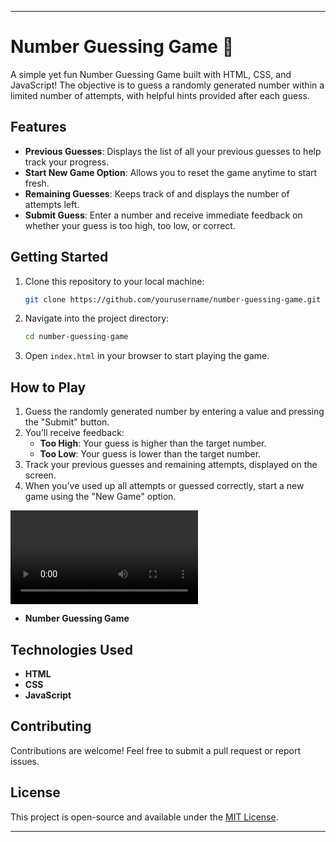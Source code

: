
---

# Number Guessing Game 🎲

A simple yet fun Number Guessing Game built with HTML, CSS, and JavaScript! The objective is to guess a randomly generated number within a limited number of attempts, with helpful hints provided after each guess.

## Features

- **Previous Guesses**: Displays the list of all your previous guesses to help track your progress.
- **Start New Game Option**: Allows you to reset the game anytime to start fresh.
- **Remaining Guesses**: Keeps track of and displays the number of attempts left.
- **Submit Guess**: Enter a number and receive immediate feedback on whether your guess is too high, too low, or correct.
  
## Getting Started

1. Clone this repository to your local machine:
    ```bash
    git clone https://github.com/yourusername/number-guessing-game.git
    ```
2. Navigate into the project directory:
    ```bash
    cd number-guessing-game
    ```
3. Open `index.html` in your browser to start playing the game.

## How to Play

1. Guess the randomly generated number by entering a value and pressing the "Submit" button.
2. You’ll receive feedback:
   - **Too High**: Your guess is higher than the target number.
   - **Too Low**: Your guess is lower than the target number.
3. Track your previous guesses and remaining attempts, displayed on the screen.
4. When you’ve used up all attempts or guessed correctly, start a new game using the "New Game" option.

<video controls src="20241028-0709-35.6784584.mp4" title="Number Guessing Game"></video>
- **Number Guessing Game**
## Technologies Used

- **HTML**
- **CSS**
- **JavaScript**

## Contributing

Contributions are welcome! Feel free to submit a pull request or report issues.

## License

This project is open-source and available under the [MIT License](LICENSE).

---
